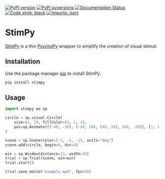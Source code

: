 [![PyPI version](https://badge.fury.io/py/stimpy.svg)](https://pypi.python.org/pypi/stimpy)
[![PyPI pyversions](https://img.shields.io/pypi/pyversions/stimpy.svg)](https://pypi.python.org/pypi/stimpy)
[![Documentation Status](https://readthedocs.org/projects/stimpy/badge/?version=latest)](https://stimpy.readthedocs.io/en/latest/?badge=latest)
[![Code style: black](https://img.shields.io/badge/code%20style-black-000000.svg)](https://github.com/psf/black)
[![Imports: isort](https://img.shields.io/badge/%20imports-isort-%231674b1?style=flat&labelColor=ef8336)](https://pycqa.github.io/isort/)
# StimPy

[StimPy](https://github.com/kclamar/stimpy) is a thin [PsychoPy](https://www.psychopy.org/) wrapper to simplify the creation of visual stimuli.

## Installation

Use the package manager [pip](https://pip.pypa.io/en/stable/) to install StimPy.

```bash
pip install stimpy
```

## Usage

```python
import stimpy as sp

circle = sp.visual.Circle(
    size=(2, 2), fillColor=(1, 1, 1),
    pos=sp.Animate([(-40, -20), (-40, 20), (40, 20), (40, -20)], [1, 1, 1, 1])
)

scene = sp.Scene(color=(-1, -1, -1), units="deg")
scene.add(circle, begin=0, dur=4)

win = sp.Window(distance=13, width=26)
trial = sp.Trial(scene, win=win)
trial.start()

trial.save_movie("example.mp4", fps=60)

```
